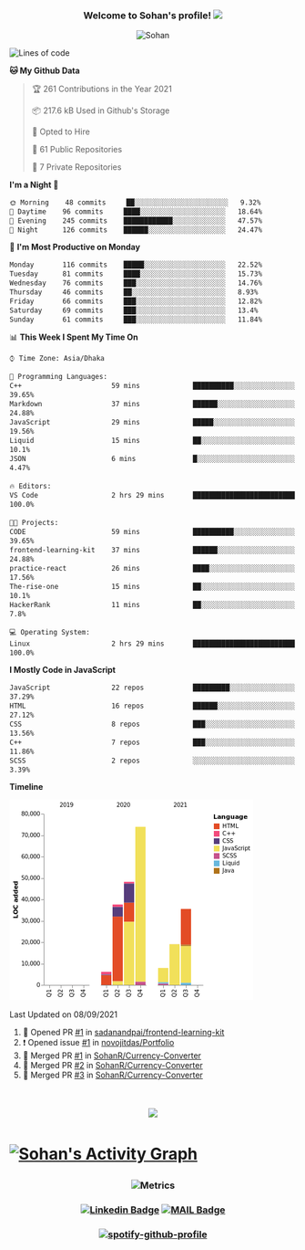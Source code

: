 <h3 align="center">
  Welcome to Sohan's profile!
  <img src="https://media.giphy.com/media/hvRJCLFzcasrR4ia7z/giphy.gif" width="28">
  
</h3>

<p align="center"> <img src="https://komarev.com/ghpvc/?username=sohanr" alt="Sohan" /></p>


<!--START_SECTION:waka-->
![Lines of code](https://img.shields.io/badge/From%20Hello%20World%20I%27ve%20Written-228462%20lines%20of%20code-blue)

**🐱 My Github Data** 

> 🏆 261 Contributions in the Year 2021
 > 
> 📦 217.6 kB Used in Github's Storage 
 > 
> 💼 Opted to Hire
 > 
> 📜 61 Public Repositories 
 > 
> 🔑 7 Private Repositories  
 > 
**I'm a Night 🦉** 

```text
🌞 Morning    48 commits     ██░░░░░░░░░░░░░░░░░░░░░░░   9.32% 
🌆 Daytime    96 commits     ████░░░░░░░░░░░░░░░░░░░░░   18.64% 
🌃 Evening    245 commits    ████████████░░░░░░░░░░░░░   47.57% 
🌙 Night      126 commits    ██████░░░░░░░░░░░░░░░░░░░   24.47%

```
📅 **I'm Most Productive on Monday** 

```text
Monday       116 commits    █████░░░░░░░░░░░░░░░░░░░░   22.52% 
Tuesday      81 commits     ████░░░░░░░░░░░░░░░░░░░░░   15.73% 
Wednesday    76 commits     ███░░░░░░░░░░░░░░░░░░░░░░   14.76% 
Thursday     46 commits     ██░░░░░░░░░░░░░░░░░░░░░░░   8.93% 
Friday       66 commits     ███░░░░░░░░░░░░░░░░░░░░░░   12.82% 
Saturday     69 commits     ███░░░░░░░░░░░░░░░░░░░░░░   13.4% 
Sunday       61 commits     ███░░░░░░░░░░░░░░░░░░░░░░   11.84%

```


📊 **This Week I Spent My Time On** 

```text
⌚︎ Time Zone: Asia/Dhaka

💬 Programming Languages: 
C++                      59 mins             ██████████░░░░░░░░░░░░░░░   39.65% 
Markdown                 37 mins             ██████░░░░░░░░░░░░░░░░░░░   24.88% 
JavaScript               29 mins             █████░░░░░░░░░░░░░░░░░░░░   19.56% 
Liquid                   15 mins             ██░░░░░░░░░░░░░░░░░░░░░░░   10.1% 
JSON                     6 mins              █░░░░░░░░░░░░░░░░░░░░░░░░   4.47%

🔥 Editors: 
VS Code                  2 hrs 29 mins       █████████████████████████   100.0%

🐱‍💻 Projects: 
CODE                     59 mins             ██████████░░░░░░░░░░░░░░░   39.65% 
frontend-learning-kit    37 mins             ██████░░░░░░░░░░░░░░░░░░░   24.88% 
practice-react           26 mins             ████░░░░░░░░░░░░░░░░░░░░░   17.56% 
The-rise-one             15 mins             ██░░░░░░░░░░░░░░░░░░░░░░░   10.1% 
HackerRank               11 mins             ██░░░░░░░░░░░░░░░░░░░░░░░   7.8%

💻 Operating System: 
Linux                    2 hrs 29 mins       █████████████████████████   100.0%

```

**I Mostly Code in JavaScript** 

```text
JavaScript               22 repos            █████████░░░░░░░░░░░░░░░░   37.29% 
HTML                     16 repos            ██████░░░░░░░░░░░░░░░░░░░   27.12% 
CSS                      8 repos             ███░░░░░░░░░░░░░░░░░░░░░░   13.56% 
C++                      7 repos             ███░░░░░░░░░░░░░░░░░░░░░░   11.86% 
SCSS                     2 repos             ░░░░░░░░░░░░░░░░░░░░░░░░░   3.39%

```


**Timeline**

![Chart not found](https://raw.githubusercontent.com/SohanR/SohanR/master/charts/bar_graph.png) 


 Last Updated on 08/09/2021
<!--END_SECTION:waka-->


<!--START_SECTION:activity-->
1. 💪 Opened PR [#1](https://github.com/sadanandpai/frontend-learning-kit/pull/1) in [sadanandpai/frontend-learning-kit](https://github.com/sadanandpai/frontend-learning-kit)
2. ❗️ Opened issue [#1](https://github.com/novojitdas/Portfolio/issues/1) in [novojitdas/Portfolio](https://github.com/novojitdas/Portfolio)
3. 🎉 Merged PR [#1](https://github.com/SohanR/Currency-Converter/pull/1) in [SohanR/Currency-Converter](https://github.com/SohanR/Currency-Converter)
4. 🎉 Merged PR [#2](https://github.com/SohanR/Currency-Converter/pull/2) in [SohanR/Currency-Converter](https://github.com/SohanR/Currency-Converter)
5. 🎉 Merged PR [#3](https://github.com/SohanR/Currency-Converter/pull/3) in [SohanR/Currency-Converter](https://github.com/SohanR/Currency-Converter)
<!--END_SECTION:activity-->





<h1 align="center">

 <img src="https://github-readme-streak-stats.herokuapp.com?user=sohanr&theme=radical&hide_border=true" />

<h1>  
 
 <a href="https://github.com/ashutosh00710/github-readme-activity-graph"><img alt="Sohan's Activity Graph" src="https://activity-graph.herokuapp.com/graph?username=sohanr&bg_color=1F222E&color=F8D866&line=F85D7F&point=FFFFFF&hide_border=true" /></a>



<h3 align="center">
 
  ![Metrics](https://metrics.lecoq.io/sohanr?template=classic&base.header=0&base.activity=0&base.community=0&base.repositories=0&base.metadata=0&notable=1&achievements=1&achievements.threshold=C&achievements.secrets=true&achievements.display=compact&achievements.limit=0&notable.repositories=false&config.timezone=Asia%2FDhaka)
 
<h3>  
  
  
<h3 align="center">

[![Linkedin Badge](https://img.shields.io/badge/-MizanurRahmanSohan-blue?style=flat-square&logo=Linkedin&logoColor=white&link=https://www.linkedin.com/in/mizanurrahman/)](https://www.linkedin.com/in/mizanurrahman/) [![MAIL Badge](https://img.shields.io/badge/-sohanjs.bd@gmail.com-c14438?style=flat-square&logo=Gmail&logoColor=white&link=mailto:sohanjs.bd@gmail.com)](mailto:mizan.rahman66d@gmail.com)

</h3>

<h3 align="center">

[![spotify-github-profile](https://spotify-github-profile.vercel.app/api/view?uid=31gc6dqehmxwphqvk5gwufpxasl4&cover_image=true&theme=default)](https://github.com/kittinan/spotify-github-profile)

</h3>
